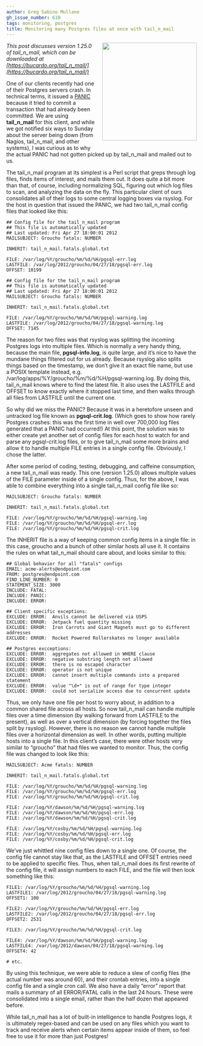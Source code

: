 ```yaml
---
author: Greg Sabino Mullane
gh_issue_number: 610
tags: monitoring, postgres
title: Monitoring many Postgres files at once with tail_n_mail
---
```




<div class="separator" style="clear: both; text-align: center;">
<a href="/blog/2012/05/08/tailnmail-postgres-monitoring/image-0-big.png" imageanchor="1" style="clear:right; float:right; margin-left:1em; margin-bottom:1em"><img border="0" height="258" src="/blog/2012/05/08/tailnmail-postgres-monitoring/image-0.png" width="250"/></a></div>

*This post discusses version 1.25.0 of tail_n_mail, which can be downloaded at [https://bucardo.org/tail_n_mail/](https://bucardo.org/tail_n_mail/)*

One of our clients recently had one of their Postgres servers 
crash. In technical terms, it issued a 
[PANIC](https://www.postgresql.org/docs/current/static/runtime-config-logging.html#RUNTIME-CONFIG-SEVERITY-LEVELS) because it tried to commit a transaction that had already been committed. We 
are using **tail_n_mail** for this client, and while we got notified 
six ways to Sunday about the server being down (from Nagios, 
tail_n_mail, and other systems), I was curious as to why the actual PANIC had 
not gotten picked up by tail_n_mail and mailed out to us.

The tail_n_mail program at its simplest is a Perl script that 
greps through log files, finds items of interest, and mails them out. 
It does quite a bit more than that, of course, including normalizing 
SQL, figuring out which log files to scan, and analyzing the data 
on the fly. This particular client of ours consolidates all of their logs to some central 
logging boxes via rsyslog. For the host in question that issued the PANIC, we had two 
tail_n_mail config files that looked like this:

```nohighlight
## Config file for the tail_n_mail program
## This file is automatically updated
## Last updated: Fri Apr 27 18:00:01 2012
MAILSUBJECT: Groucho fatals: NUMBER

INHERIT: tail_n_mail.fatals.global.txt

FILE: /var/log/%Y/groucho/%m/%d/%H/pgsql-err.log
LASTFILE: /var/log/2012/groucho/04/27/18/pgsql-err.log
OFFSET: 10199
```

```nohighlight
## Config file for the tail_n_mail program
## This file is automatically updated
## Last updated: Fri Apr 27 18:00:01 2012
MAILSUBJECT: Groucho fatals: NUMBER

INHERIT: tail_n_mail.fatals.global.txt

FILE: /var/log/%Y/groucho/%m/%d/%H/pgsql-warning.log
LASTFILE: /var/log/2012/groucho/04/27/18/pgsql-warning.log
OFFSET: 7145

```

The reason for two files was that rsyslog was splitting the 
incoming Postgres logs into multiple files. Which is normally a 
very handy thing, because the main file, **pgsql-info.log**, 
is quite large, and it’s nice to have the mundane things filtered 
out for us already. Because rsyslog also splits things based on the timestamp, 
we don’t give it an exact file name, but use a POSIX template 
instead, e.g. /var/log/apps/%Y/groucho/%m/%d/%H/pgsql-warning.log. 
By doing this, tail_n_mail knows where to find the latest file. 
It also uses the LASTFILE and OFFSET to know exactly where it stopped 
last time, and then walks through all files from LASTFILE until 
the current one.

So why did we miss the PANIC? Because it was in a heretofore unseen 
and untracked log file known as **pgsql-crit.log**. (Which goes 
to show how rarely Postgres crashes: this was the first time in well over 
700,000 log files generated that a PANIC had occurred!) At this point, the 
solution was to either create yet another set of config files for each host 
to watch for and parse any pgsql-crit.log files, or to 
give tail_n_mail some more brains and allow it to handle multiple 
FILE entries in a single config file. Obviously, I chose the latter.

After some period of coding, testing, debugging, and caffeine consumption, 
a new tail_n_mail was ready. This one (version 1.25.0) allows multiple values of the FILE parameter 
inside of a single config. Thus, for the above, I was able to combine everything into a single 
tail_n_mail config file like so:

```nohighlight
MAILSUBJECT: Groucho fatals: NUMBER

INHERIT: tail_n_mail.fatals.global.txt

FILE: /var/log/%Y/groucho/%m/%d/%H/pgsql-warning.log
FILE: /var/log/%Y/groucho/%m/%d/%H/pgsql-err.log
FILE: /var/log/%Y/groucho/%m/%d/%H/pgsql-crit.log
```

The INHERIT file is a way of keeping common config items in a 
single file: in this case, groucho and a bunch of other similar 
hosts all use it. It contains the rules on what tail_n_mail 
should care about, and looks similar to this:

```nohighlight
## Global behavior for all "fatals" configs
EMAIL: acme-alerts@endpoint.com
FROM: postgres@endpoint.com
FIND_LINE_NUMBER: 0
STATEMENT_SIZE: 3000
INCLUDE: FATAL:
INCLUDE: PANIC:
INCLUDE: ERROR:

## Client specific exceptions:
EXCLUDE: ERROR:  Anvils cannot be delivered via USPS
EXCLUDE: ERROR:  Jetpack fuel quantity missing
EXCLUDE: ERROR:  Iron Carrots and Giant Magnets must go to different addresses
EXCLUDE: ERROR:  Rocket Powered Rollerskates no longer available

## Postgres excceptions:
EXCLUDE: ERROR:  aggregates not allowed in WHERE clause
EXCLUDE: ERROR:  negative substring length not allowed
EXCLUDE: ERROR:  there is no escaped character
EXCLUDE: ERROR:  operator is not unique
EXCLUDE: ERROR:  cannot insert multiple commands into a prepared statement
EXCLUDE: ERROR:  value "\d+" is out of range for type integer
EXCLUDE: ERROR:  could not serialize access due to concurrent update
```

Thus, we only have one file per host to worry about, in addition to a common 
shared file across all hosts. So now tail_n_mail can handle multiple files over a time 
dimension (by walking forward from LASTFILE to the present), as well as over a vertical 
dimension (by forcing together the files split by rsyslog). However, there is no reason we 
cannot handle multiple files over a horizontal dimension as well. In other words, 
putting multiple hosts into a single file. In this client’s case, there were other 
hosts very similar to “groucho” that had files we wanted to monitor. Thus, the 
config file was changed to look like this:

```nohighlight
MAILSUBJECT: Acme fatals: NUMBER

INHERIT: tail_n_mail.fatals.global.txt

FILE: /var/log/%Y/groucho/%m/%d/%H/pgsql-warning.log
FILE: /var/log/%Y/groucho/%m/%d/%H/pgsql-err.log
FILE: /var/log/%Y/groucho/%m/%d/%H/pgsql-crit.log

FILE: /var/log/%Y/dawson/%m/%d/%H/pgsql-warning.log
FILE: /var/log/%Y/dawson/%m/%d/%H/pgsql-err.log
FILE: /var/log/%Y/dawson/%m/%d/%H/pgsql-crit.log

FILE: /var/log/%Y/cosby/%m/%d/%H/pgsql-warning.log
FILE: /var/log/%Y/cosby/%m/%d/%H/pgsql-err.log
FILE: /var/log/%Y/cosby/%m/%d/%H/pgsql-crit.log
```

We’ve just whittled nine config files down to a single one. Of course, the config file cannot stay like that, as the LASTFILE and OFFSET entries need to be applied to specific files. Thus, when tail_n_mail 
does its first rewrite of the config file, it will assign numbers to 
each FILE, and the file will then look something like this:

```nohighlight
FILE1: /var/log/%Y/groucho/%m/%d/%H/pgsql-warning.log
LASTFILE1: /var/log/2012/groucho/04/27/18/pgsql-warning.log
OFFSET1: 100

FILE2: /var/log/%Y/groucho/%m/%d/%H/pgsql-err.log
LASTFILE2: /var/log/2012/groucho/04/27/18/pgsql-err.log
OFFSET2: 2531

FILE3: /var/log/%Y/groucho/%m/%d/%H/pgsql-crit.log

FILE4: /var/log/%Y/dawson/%m/%d/%H/pgsql-warning.log
LASTFILE4: /var/log/2012/dawson/04/27/18/pgsql-warning.log
OFFSET4: 42

# etc.
```

By using this technique, we were able to reduce a slew of 
config files (the actual number was around 60), and their crontab entries, 
into a single config file and a single cron call. We also have a daily “error” report 
that mails a summary of all ERROR/FATAL calls in the last 24 hours. 
These were consolidated into a single email, rather than the half 
dozen that appeared before.

While tail_n_mail has a lot of built-in intelligence to handle 
Postgres logs, it is ultimately regex-based and can be used on 
any files which you want to track and receive alerts when certain 
items appear inside of them, so feel free to use it for more than just Postgres!


